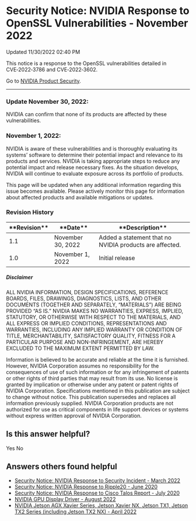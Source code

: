 

Security Notice: NVIDIA Response to OpenSSL Vulnerabilities - November 2022
===========================================================================




 Updated 11/30/2022 02:40 PM



This notice is a response to the OpenSSL vulnerabilities detailed in CVE‑2022‑3786 and CVE‑2022‑3602.


Go to [NVIDIA Product Security](https://www.nvidia.com/security/).






---




### Update November 30, 2022:


NVIDIA can confirm that none of its products are affected by these vulnerabilities.


### November 1, 2022:


NVIDIA is aware of these vulnerabilities and is thoroughly evaluating its systems’ software to determine their potential impact and relevance to its products and services. NVIDIA is taking appropriate steps to reduce any potential impact and release necessary fixes. As the situation develops, NVIDIA will continue to evaluate exposure across its portfolio of products.


This page will be updated when any additional information regarding this issue becomes available. Please actively monitor this page for information about affected products and available mitigations or updates.


### Revision History








| \*\*Revision\*\* | \*\*Date\*\* | \*\*Description\*\* |
| --- | --- | --- |
| 1.1 | November 30, 2022 | Added a statement that no NVIDIA products are affected. |
| 1.0 | November 1, 2022 | Initial release |


##### Disclaimer


ALL NVIDIA INFORMATION, DESIGN SPECIFICATIONS, REFERENCE BOARDS, FILES, DRAWINGS, DIAGNOSTICS, LISTS, AND OTHER DOCUMENTS (TOGETHER AND SEPARATELY, “MATERIALS”) ARE BEING PROVIDED “AS IS.” NVIDIA MAKES NO WARRANTIES, EXPRESS, IMPLIED, STATUTORY, OR OTHERWISE WITH RESPECT TO THE MATERIALS, AND ALL EXPRESS OR IMPLIED CONDITIONS, REPRESENTATIONS AND WARRANTIES, INCLUDING ANY IMPLIED WARRANTY OR CONDITION OF TITLE, MERCHANTABILITY, SATISFACTORY QUALITY, FITNESS FOR A PARTICULAR PURPOSE AND NON-INFRINGEMENT, ARE HEREBY EXCLUDED TO THE MAXIMUM EXTENT PERMITTED BY LAW.


Information is believed to be accurate and reliable at the time it is furnished. However, NVIDIA Corporation assumes no responsibility for the consequences of use of such information or for any infringement of patents or other rights of third parties that may result from its use. No license is granted by implication or otherwise under any patent or patent rights of NVIDIA Corporation. Specifications mentioned in this publication are subject to change without notice. This publication supersedes and replaces all information previously supplied. NVIDIA Corporation products are not authorized for use as critical components in life support devices or systems without express written approval of NVIDIA Corporation.










Is this answer helpful?
-----------------------



Yes
No







Answers others found helpful
----------------------------


* [Security Notice: NVIDIA Response to Security Incident - March 2022](/app/answers/detail/a_id/5333/related/1)
* [Security Notice: NVIDIA Response to Ripple20 - June 2020](/app/answers/detail/a_id/5033/related/1)
* [Security Notice: NVIDIA Response to Cisco Talos Report - July 2020](/app/answers/detail/a_id/5044/related/1)
* [ NVIDIA GPU Display Driver - August 2022](/app/answers/detail/a_id/5383/related/1)
* [ NVIDIA Jetson AGX Xavier Series, Jetson Xavier NX, Jetson TX1, Jetson TX2 Series (including Jetson TX2 NX) - April 2022](/app/answers/detail/a_id/5343/related/1)








